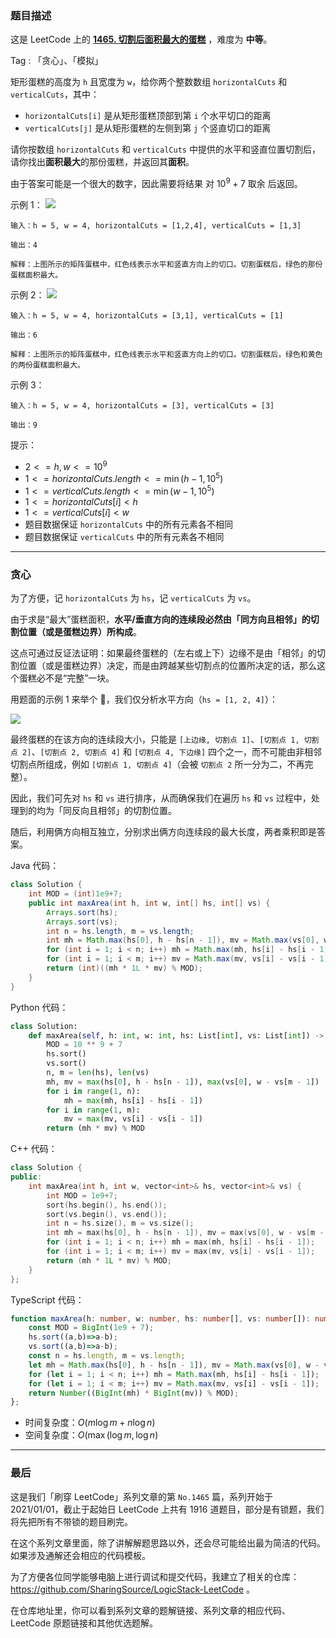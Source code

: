 ### 题目描述

这是 LeetCode 上的 **[1465. 切割后面积最大的蛋糕](https://leetcode.cn/problems/maximum-area-of-a-piece-of-cake-after-horizontal-and-vertical-cuts/solutions/2500353/gong-shui-san-xie-noxiang-xin-ke-xue-xi-ecnvl/)** ，难度为 **中等**。

Tag : 「贪心」、「模拟」



矩形蛋糕的高度为 `h` 且宽度为 `w`，给你两个整数数组 `horizontalCuts` 和 `verticalCuts`，其中：

* `horizontalCuts[i]` 是从矩形蛋糕顶部到第  `i` 个水平切口的距离
* `verticalCuts[j]` 是从矩形蛋糕的左侧到第 `j` 个竖直切口的距离

请你按数组 `horizontalCuts` 和 `verticalCuts` 中提供的水平和竖直位置切割后，请你找出**面积最大**的那份蛋糕，并返回其**面积**。

由于答案可能是一个很大的数字，因此需要将结果 对 $10^9 + 7$ 取余 后返回。

示例 1：
![](https://assets.leetcode-cn.com/aliyun-lc-upload/uploads/2020/05/30/leetcode_max_area_2.png)

```
输入：h = 5, w = 4, horizontalCuts = [1,2,4], verticalCuts = [1,3]

输出：4 

解释：上图所示的矩阵蛋糕中，红色线表示水平和竖直方向上的切口。切割蛋糕后，绿色的那份蛋糕面积最大。
```
示例 2：
![](https://assets.leetcode-cn.com/aliyun-lc-upload/uploads/2020/05/30/leetcode_max_area_3.png)
```
输入：h = 5, w = 4, horizontalCuts = [3,1], verticalCuts = [1]

输出：6

解释：上图所示的矩阵蛋糕中，红色线表示水平和竖直方向上的切口。切割蛋糕后，绿色和黄色的两份蛋糕面积最大。
```
示例 3：
```
输入：h = 5, w = 4, horizontalCuts = [3], verticalCuts = [3]

输出：9
```

提示：
* $2 <= h, w <= 10^9$
* $1 <= horizontalCuts.length <= \min(h - 1, 10^5)$
* $1 <= verticalCuts.length <= \min(w - 1, 10^5)$
* $1 <= horizontalCuts[i] < h$
* $1 <= verticalCuts[i] < w$
* 题目数据保证 `horizontalCuts` 中的所有元素各不相同
* 题目数据保证 `verticalCuts` 中的所有元素各不相同

---

### 贪心 

为了方便，记 `horizontalCuts` 为 `hs`，记 `verticalCuts` 为 `vs`。

由于求是“最大”蛋糕面积，**水平/垂直方向的连续段必然由「同方向且相邻」的切割位置（或是蛋糕边界）所构成**。

这点可通过反证法证明：如果最终蛋糕的（左右或上下）边缘不是由「相邻」的切割位置（或是蛋糕边界）决定，而是由跨越某些切割点的位置所决定的话，那么这个蛋糕必不是“完整”一块。

用题面的示例 $1$ 来举个 🌰，我们仅分析水平方向（`hs = [1, 2, 4]`）：

![](https://pic.leetcode.cn/1698368791-oqxBRO-image.png)

最终蛋糕的在该方向的连续段大小，只能是 `[上边缘, 切割点 1]`、`[切割点 1, 切割点 2]`、`[切割点 2, 切割点 4]` 和 `[切割点 4, 下边缘]` 四个之一，而不可能由非相邻切割点所组成，例如 `[切割点 1, 切割点 4]`（会被 `切割点 2` 所一分为二，不再完整）。

因此，我们可先对 `hs` 和 `vs` 进行排序，从而确保我们在遍历 `hs` 和 `vs` 过程中，处理到的均为「同反向且相邻」的切割位置。

随后，利用俩方向相互独立，分别求出俩方向连续段的最大长度，两者乘积即是答案。

Java 代码：

```Java
class Solution {
    int MOD = (int)1e9+7;
    public int maxArea(int h, int w, int[] hs, int[] vs) {
        Arrays.sort(hs);
        Arrays.sort(vs);
        int n = hs.length, m = vs.length;
        int mh = Math.max(hs[0], h - hs[n - 1]), mv = Math.max(vs[0], w - vs[m - 1]);
        for (int i = 1; i < n; i++) mh = Math.max(mh, hs[i] - hs[i - 1]);
        for (int i = 1; i < m; i++) mv = Math.max(mv, vs[i] - vs[i - 1]);
        return (int)((mh * 1L * mv) % MOD);
    }
}
```
Python 代码：
```Python
class Solution:
    def maxArea(self, h: int, w: int, hs: List[int], vs: List[int]) -> int:
        MOD = 10 ** 9 + 7
        hs.sort()
        vs.sort()
        n, m = len(hs), len(vs)
        mh, mv = max(hs[0], h - hs[n - 1]), max(vs[0], w - vs[m - 1])
        for i in range(1, n):
            mh = max(mh, hs[i] - hs[i - 1])
        for i in range(1, m):
            mv = max(mv, vs[i] - vs[i - 1])
        return (mh * mv) % MOD
```
C++ 代码：
```C++
class Solution {
public:
    int maxArea(int h, int w, vector<int>& hs, vector<int>& vs) {
        int MOD = 1e9+7;
        sort(hs.begin(), hs.end());
        sort(vs.begin(), vs.end());
        int n = hs.size(), m = vs.size();
        int mh = max(hs[0], h - hs[n - 1]), mv = max(vs[0], w - vs[m - 1]);
        for (int i = 1; i < n; i++) mh = max(mh, hs[i] - hs[i - 1]);
        for (int i = 1; i < m; i++) mv = max(mv, vs[i] - vs[i - 1]);
        return (mh * 1L * mv) % MOD;
    }
};
```
TypeScript 代码：
```TypeScript
function maxArea(h: number, w: number, hs: number[], vs: number[]): number {
    const MOD = BigInt(1e9 + 7);
    hs.sort((a,b)=>a-b);
    vs.sort((a,b)=>a-b);
    const n = hs.length, m = vs.length;
    let mh = Math.max(hs[0], h - hs[n - 1]), mv = Math.max(vs[0], w - vs[m - 1]);
    for (let i = 1; i < n; i++) mh = Math.max(mh, hs[i] - hs[i - 1]);
    for (let i = 1; i < m; i++) mv = Math.max(mv, vs[i] - vs[i - 1]);
    return Number((BigInt(mh) * BigInt(mv)) % MOD);
};
```
* 时间复杂度：$O(m\log{m} + n\log{n})$
* 空间复杂度：$O(\max(\log{m}, \log{n})$

---

### 最后

这是我们「刷穿 LeetCode」系列文章的第 `No.1465` 篇，系列开始于 2021/01/01，截止于起始日 LeetCode 上共有 1916 道题目，部分是有锁题，我们将先把所有不带锁的题目刷完。

在这个系列文章里面，除了讲解解题思路以外，还会尽可能给出最为简洁的代码。如果涉及通解还会相应的代码模板。

为了方便各位同学能够电脑上进行调试和提交代码，我建立了相关的仓库：https://github.com/SharingSource/LogicStack-LeetCode 。

在仓库地址里，你可以看到系列文章的题解链接、系列文章的相应代码、LeetCode 原题链接和其他优选题解。

